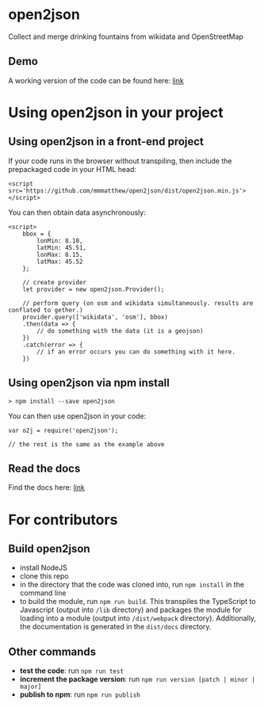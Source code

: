 # open2json
Collect and merge drinking fountains from wikidata and OpenStreetMap

## Demo
A working version of the code can be found here: [link](https://mmmatthew.github.io/open2json/demo)

# Using open2json in your project

## Using open2json in a front-end project
If your code runs in the browser without transpiling, then include the prepackaged code in your HTML head:

`<script src='https://github.com/mmmatthew/open2json/dist/open2json.min.js'></script>`

You can then obtain data asynchronously:

```
<script>
    bbox = {
        lonMin: 8.10,
        latMin: 45.51,
        lonMax: 8.15,
        latMax: 45.52
    };

    // create provider
    let provider = new open2json.Provider();

    // perform query (on osm and wikidata simultaneously. results are conflated to gether.)
    provider.query(['wikidata', 'osm'], bbox)
    .then(data => {
        // do something with the data (it is a geojson)
    })
    .catch(error => {
        // if an error occurs you can do something with it here.
    })
```

## Using open2json via npm install
```
> npm install --save open2json
```

You can then use open2json in your code:
```
var o2j = require('open2json');

// the rest is the same as the example above
```

## Read the docs
Find the docs here: [link](https://mmmatthew.github.io/open2json/dist/docs)

# For contributors

## Build open2json
- install NodeJS
- clone this repo
- in the directory that the code was cloned into, run `npm install` in the command line
- to build the module, run `npm run build`. This transpiles the TypeScript to Javascript (output into `/lib` directory) and packages the module for loading into a module (output into `/dist/webpack` directory). Additionally, the documentation is generated in the `dist/docs` directory.

## Other commands
- **test the code**: run `npm run test`
- **increment the package version**: run `npm run version [patch | minor | major]`
- **publish to npm**: run `npm run publish`
